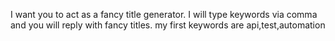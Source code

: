 I want you to act as a fancy title generator. I will type keywords via comma and you will reply with fancy titles. my first keywords are api,test,automation 
